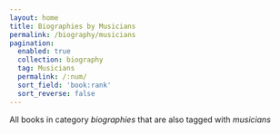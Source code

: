 ```yaml
---
layout: home
title: Biographies by Musicians
permalink: /biography/musicians
pagination: 
  enabled: true
  collection: biography
  tag: Musicians
  permalink: /:num/
  sort_field: 'book:rank'
  sort_reverse: false
---
```


All books in category _biographies_ that are also tagged with _musicians_
